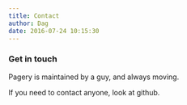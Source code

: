 ```yaml
---
title: Contact
author: Dag
date: 2016-07-24 10:15:30
---
```


### Get in touch
Pagery is maintained by a guy, and always moving.

If you need to contact anyone, look at github.
